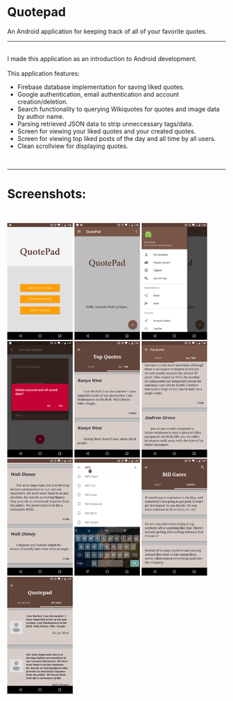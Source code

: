 # Quotepad
An Android application for keeping track of all of your favorite quotes.

<hr><br>
I made this application as an introduction to Android development.<br><br> This application features:
<ul>
<li>Firebase database implementation for saving liked quotes.</li>
<li>Google authentication, email authentication and account creation/deletion.</li>
<li>Search functionality to querying Wikiquotes for quotes and image data by author name.</li>
<li>Parsing retrieved JSON data to strip unneccessary tags/data.</li>
<li>Screen for viewing your liked quotes and your created quotes.</li>
<li>Screen for viewing top liked posts of the day and all time by all users.</li>
<li>Clean scrollview for displaying quotes.</li>
</ul>

<br><hr>
# Screenshots:
<br>
<p float="left">
<img src="https://github.com/hareesh-mathiy/Quotepad/blob/master/Screenshots/Screenshot_20180125-015612.png" width="30%"/>
<img src="https://github.com/hareesh-mathiy/Quotepad/blob/master/Screenshots/Screenshot_20180125-015630.png" width="30%"/>
<img src="https://github.com/hareesh-mathiy/Quotepad/blob/master/Screenshots/Screenshot_20180125-015653.png" width="30%"/>
<img src="https://github.com/hareesh-mathiy/Quotepad/blob/master/Screenshots/Screenshot_20180125-015715.png" width="30%"/>
<img src="https://github.com/hareesh-mathiy/Quotepad/blob/master/Screenshots/Screenshot_20180125-015758.png" width="30%"/>
<img src="https://github.com/hareesh-mathiy/Quotepad/blob/master/Screenshots/Screenshot_20180125-015804.png" width="30%"/>
<img src="https://github.com/hareesh-mathiy/Quotepad/blob/master/Screenshots/Screenshot_20180125-015820.png" width="30%"/>
<img src="https://github.com/hareesh-mathiy/Quotepad/blob/master/Screenshots/Screenshot_20180125-015858.png" width="30%"/>
<img src="https://github.com/hareesh-mathiy/Quotepad/blob/master/Screenshots/Screenshot_20180125-015917.png" width="30%"/>
<img src="https://github.com/hareesh-mathiy/Quotepad/blob/master/Screenshots/Screenshot_20180125-015942.png" width="30%"/>
</p>
